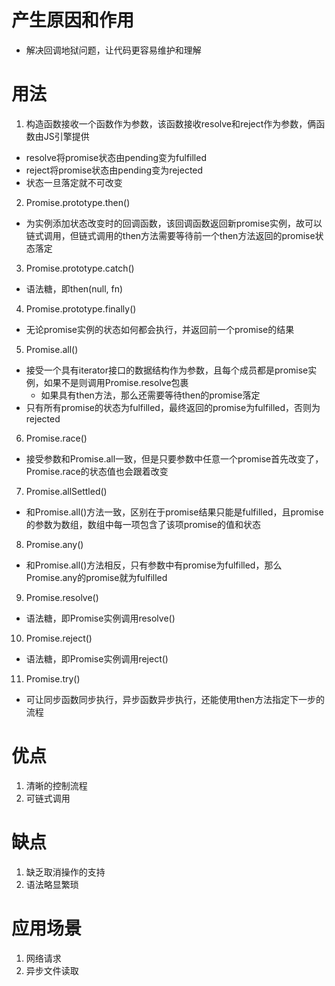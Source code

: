 # 产生原因和作用
- 解决回调地狱问题，让代码更容易维护和理解

# 用法
1. 构造函数接收一个函数作为参数，该函数接收resolve和reject作为参数，俩函数由JS引擎提供
  - resolve将promise状态由pending变为fulfilled
  - reject将promise状态由pending变为rejected
  - 状态一旦落定就不可改变
2. Promise.prototype.then()
  - 为实例添加状态改变时的回调函数，该回调函数返回新promise实例，故可以链式调用，但链式调用的then方法需要等待前一个then方法返回的promise状态落定
3. Promise.prototype.catch()
  - 语法糖，即then(null, fn)
4. Promise.prototype.finally()
  - 无论promise实例的状态如何都会执行，并返回前一个promise的结果
5. Promise.all()
  - 接受一个具有iterator接口的数据结构作为参数，且每个成员都是promise实例，如果不是则调用Promise.resolve包裹
    - 如果具有then方法，那么还需要等待then的promise落定
  - 只有所有promise的状态为fulfilled，最终返回的promise为fulfilled，否则为rejected
6. Promise.race()
  - 接受参数和Promise.all一致，但是只要参数中任意一个promise首先改变了，Promise.race的状态值也会跟着改变
7. Promise.allSettled()
  - 和Promise.all()方法一致，区别在于promise结果只能是fulfilled，且promise的参数为数组，数组中每一项包含了该项promise的值和状态
8. Promise.any()
  - 和Promise.all()方法相反，只有参数中有promise为fulfilled，那么Promise.any的promise就为fulfilled
9. Promise.resolve()
  - 语法糖，即Promise实例调用resolve()
10. Promise.reject()
  - 语法糖，即Promise实例调用reject()
11. Promise.try()
  - 可让同步函数同步执行，异步函数异步执行，还能使用then方法指定下一步的流程

# 优点
1. 清晰的控制流程
2. 可链式调用

# 缺点
1. 缺乏取消操作的支持
2. 语法略显繁琐

# 应用场景
1. 网络请求
2. 异步文件读取